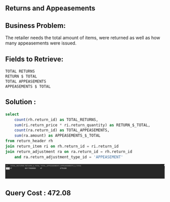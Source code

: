 ## Returns and Appeasements

## Business Problem:
The retailer needs the total amount of items, were returned as well as how many appeasements were issued.

## Fields to Retrieve:

```
TOTAL RETURNS
RETURN $ TOTAL
TOTAL APPEASEMENTS
APPEASEMENTS $ TOTAL
```

## Solution :

```sql
select
	count(rh.return_id) as TOTAL_RETURNS,
    sum(ri.return_price * ri.return_quantity) as RETURN_$_TOTAL,
    count(ra.return_id) as TOTAL_APPEASEMENTS,
    sum(ra.amount) as APPEASEMENTS_$_TOTAL
from return_header rh
join return_item ri on rh.return_id = ri.return_id
join return_adjustment ra on ra.return_id = rh.return_id
	and ra.return_adjustment_type_id = 'APPEASEMENT'
```

![alt text](image.png)

## Query Cost : 472.08